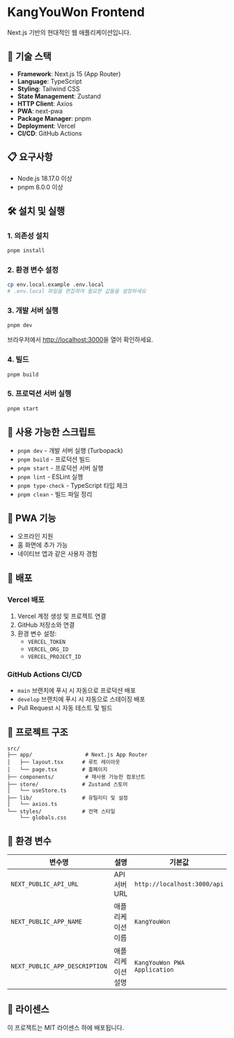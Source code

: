 # KangYouWon Frontend

Next.js 기반의 현대적인 웹 애플리케이션입니다.

## 🚀 기술 스택

- **Framework**: Next.js 15 (App Router)
- **Language**: TypeScript
- **Styling**: Tailwind CSS
- **State Management**: Zustand
- **HTTP Client**: Axios
- **PWA**: next-pwa
- **Package Manager**: pnpm
- **Deployment**: Vercel
- **CI/CD**: GitHub Actions

## 📋 요구사항

- Node.js 18.17.0 이상
- pnpm 8.0.0 이상

## 🛠️ 설치 및 실행

### 1. 의존성 설치

```bash
pnpm install
```

### 2. 환경 변수 설정

```bash
cp env.local.example .env.local
# .env.local 파일을 편집하여 필요한 값들을 설정하세요
```

### 3. 개발 서버 실행

```bash
pnpm dev
```

브라우저에서 [http://localhost:3000](http://localhost:3000)을 열어 확인하세요.

### 4. 빌드

```bash
pnpm build
```

### 5. 프로덕션 서버 실행

```bash
pnpm start
```

## 🔧 사용 가능한 스크립트

- `pnpm dev` - 개발 서버 실행 (Turbopack)
- `pnpm build` - 프로덕션 빌드
- `pnpm start` - 프로덕션 서버 실행
- `pnpm lint` - ESLint 실행
- `pnpm type-check` - TypeScript 타입 체크
- `pnpm clean` - 빌드 파일 정리

## 📱 PWA 기능

- 오프라인 지원
- 홈 화면에 추가 가능
- 네이티브 앱과 같은 사용자 경험

## 🚀 배포

### Vercel 배포

1. Vercel 계정 생성 및 프로젝트 연결
2. GitHub 저장소와 연결
3. 환경 변수 설정:
   - `VERCEL_TOKEN`
   - `VERCEL_ORG_ID`
   - `VERCEL_PROJECT_ID`

### GitHub Actions CI/CD

- `main` 브랜치에 푸시 시 자동으로 프로덕션 배포
- `develop` 브랜치에 푸시 시 자동으로 스테이징 배포
- Pull Request 시 자동 테스트 및 빌드

## 📁 프로젝트 구조

```
src/
├── app/                 # Next.js App Router
│   ├── layout.tsx      # 루트 레이아웃
│   └── page.tsx        # 홈페이지
├── components/          # 재사용 가능한 컴포넌트
├── store/              # Zustand 스토어
│   └── useStore.ts
├── lib/                # 유틸리티 및 설정
│   └── axios.ts
└── styles/             # 전역 스타일
    └── globals.css
```

## 🔐 환경 변수

| 변수명 | 설명 | 기본값 |
|--------|------|--------|
| `NEXT_PUBLIC_API_URL` | API 서버 URL | `http://localhost:3000/api` |
| `NEXT_PUBLIC_APP_NAME` | 애플리케이션 이름 | `KangYouWon` |
| `NEXT_PUBLIC_APP_DESCRIPTION` | 애플리케이션 설명 | `KangYouWon PWA Application` |

## 📝 라이센스

이 프로젝트는 MIT 라이센스 하에 배포됩니다.
